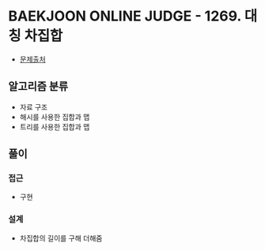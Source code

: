 # BAEKJOON ONLINE JUDGE - 1269. 대칭 차집합

- [문제출처](https://www.acmicpc.net/problem/1269 '1269. 대칭 차집합')

## 알고리즘 분류

- 자료 구조
- 해시를 사용한 집합과 맵
- 트리를 사용한 집합과 맵

## 풀이

### 접근

- 구현

### 설계

- 차집합의 길이를 구해 더해줌
